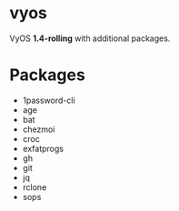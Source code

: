 # vyos

VyOS **1.4-rolling** with additional packages.

# Packages

- 1password-cli
- age
- bat
- chezmoi
- croc
- exfatprogs
- gh
- git
- jq
- rclone
- sops
